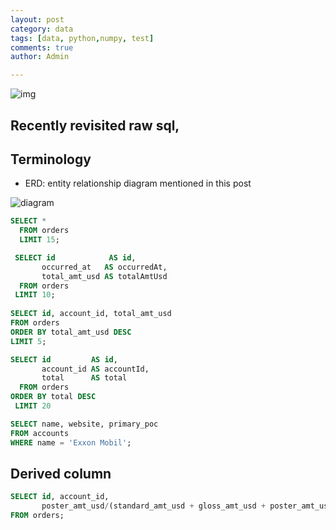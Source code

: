 ```yaml
---
layout: post
category: data
tags: [data, python,numpy, test]
comments: true
author: Admin

---
```


![img]({{site.baseurl}}/static/images/blur3.jpg)


## Recently revisited raw sql, 

## Terminology

- ERD: entity relationship diagram mentioned in this post

![diagram](./imgs/tables.png)

~~~sql
SELECT * 
  FROM orders 
  LIMIT 15;

 SELECT id            AS id,
       occurred_at   AS occurredAt,
       total_amt_usd AS totalAmtUsd
  FROM orders 
 LIMIT 10;
 
SELECT id, account_id, total_amt_usd
FROM orders
ORDER BY total_amt_usd DESC 
LIMIT 5;

SELECT id         AS id,
       account_id AS accountId,
       total      AS total
  FROM orders 
ORDER BY total DESC 
 LIMIT 20

SELECT name, website, primary_poc 
FROM accounts
WHERE name = 'Exxon Mobil';

~~~

## Derived column

```sql
SELECT id, account_id, 
       poster_amt_usd/(standard_amt_usd + gloss_amt_usd + poster_amt_usd) AS post_per
FROM orders;

``` 